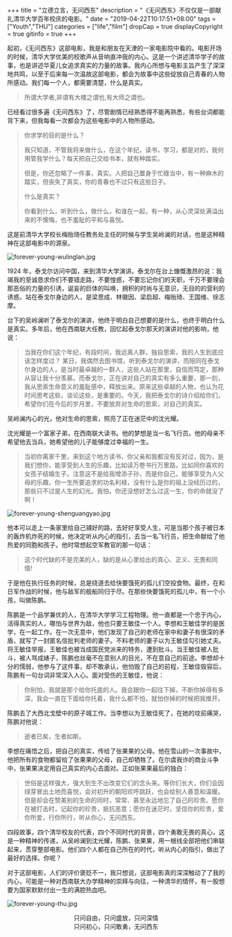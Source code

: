 +++
title = "立德立言，无问西东"
description = "《无问西东》不仅仅是一部献礼清华大学百年校庆的电影。"
date = "2019-04-22T10:17:51+08:00"
tags = ["Youth","THU"]
categories = ["life","film"]
dropCap = true
displayCopyright = true
gitinfo = true
+++

起初，《无问西东》这部电影，我是和朋友在天津的一家电影院中看的。电影开场的时候，清华大学优美的校歌声从音响直冲我的内心。这是一个讲述清华学子的故事，也是讲述华夏儿女追求真实的力量的故事。我内心所想与电影主旨产生了深深地共鸣，以至于后来每一次温故这部电影，都会为故事中这些绽放自己青春的人物所感动。我们每一个人，都需要清楚，什么是真实。

> 所谓大学者,非谓有大楼之谓也,有大师之谓也。

已经看过很多遍《无问西东》了，尽管剧情已经熟悉得不能再熟悉，有些台词都能背下来，但我每看一次都会为这些电影中的人物所感动。

> 你求学的目的是什么？
>
> 我只知道，不管我将来做什么，在这个年纪，读书，学习，都是对的，我何用管我学什么？每天把自己交给书本，就有种踏实。
>
> 但是，你还忽略了一件事，真实。人把自己置身于忙碌当中，有一种麻木的踏实，但丧失了真实，你的青春也不过只有这些日子。
>
> 什么是真实？
>
> 你看到什么，听到什么，做什么，和谁在一起，有一种，从心灵深处满溢出来的不懊悔，也不羞耻的平和与喜悦。

这是前清华大学校长梅贻琦任教务处主任的时候与学生吴岭澜的对话，也是这种精神在这部电影中的源泉。

![forever-young-wulinglan.jpg](/images/forever-young-wulinglan.jpg "吴岭澜")

1924 年，泰戈尔访问中国，来到清华大学演讲。泰戈尔在台上慷慨激昂的说：我竭我的至诚恳求你们不要错走路，不要惶惑，不要忘记你们的天职，千万不要理会那恶俗的力量的引诱，诞妄的巨体的叫唤，拥积的时尚与无意识，无目的的营利的诱惑。站在泰戈尔身边的人，是梁思成、林徽因、梁启超、梅贻琦、王国维、徐志摩。

台下的吴岭澜听了泰戈尔的演讲，他终于明白自己想要的是什么，也终于明白什么是真实。多年后，他在西南联大任教，回忆起泰戈尔那天的演讲对他的影响，他说：

> 当我在你们这个年纪，有段时间，我远离人群，独自思索，我的人生到底应该怎样度过？ 某日，我偶然去图书馆，听到泰戈尔的演讲，而陪同在泰戈尔身边的人，是当时最卓越的一群人，这些人站在那里，自信而笃定，那种从容让我十分羡慕。而泰戈尔，正在讲对自己的真实有多么重要，那一刻，我从思索生命意义的羞耻感中，释放出来。原来这些卓越的人物，也认为花时间思考这些，谈论这些，是重要的。今天，我把泰戈尔的诗介绍给你们，希望你们在今后的岁月里，不要放弃对生命的思索，对自己的真实。

吴岭澜内心的光，他对生命的思索，照亮了正在迷茫中的沈光耀。

沈光耀是一个富家子弟，在西南联大读书。他的梦想是当一名飞行员。他的母亲不希望他去当兵，她希望他的儿子能够度过幸福的一生。

> 当初你离家千里，来到这个地方读书，你父亲和我都没有反对过，因为，是我们想你，能享受到人生的乐趣，比如读万卷书行万里路，比如同你喜欢的女孩子结婚生子。注意这不是给我增添子孙，而是你自己，能够享受为人父母的乐趣，你一生所要追求的功名利禄，没有什么是你的祖上没经历过的，那些只不过是人生的幻光。我怕，你还没想好怎么过这一生，你的命就没了啊！

![forever-young-shenguangyao.jpg](/images/forever-young-shenguangyao.jpg "沈光耀")

他本可以走上一条家里给自己铺好的路，去好好享受人生，可是当那个孩子被日本的轰炸机炸死的时候，他决定听从内心的指引，去当一名飞行员，把生命献给了他热爱的同胞和孩子。他时常想起空军教官的那一句话：

>这个时代缺的不是完美的人，缺的是从心里给出的真心、正义、无畏和同情!

于是他在执行任务的时候，总是绕道去给快要饿死的孤儿们空投食物。最终，在和日军作战的时候，他与敌军的舰船同归于尽。在那些快要饿死的孤儿中，有一个小孩，叫做陈鹏。

陈鹏是一个品学兼优的人，在清华大学学习工程物理。他一直都是一个忠于内心，活得真实的人，哪怕与世界为敌，他也只要王敏佳一个人。李想和王敏佳学的是医学，在一起工作。在一次无意中，他们发现了自己的老师在家中和妻子有很深的矛盾，就写了一封匿名信批判老师的妻子。不料老师的妻子以为王敏佳勾引她丈夫。将王敏佳举报，王敏佳也被当成国民党派来的特务，遭到批斗。当王敏佳被人批斗，被人骂成婊子，陈鹏也丝毫不在意别人的目光，不在意自己的前途。李想却十分的懦弱，他参与了这件事，却不敢承认，他怕毁了自己的前程，王敏佳毁容后，陈鹏有一句台词非常深入人心。面对受伤的王敏佳，他说：

> 你别怕，我就是那个给你托底的人。我会跟你一起往下掉，不断你掉得有多深，我会一直在下面给你托着，我什么都不怕，就怕你掉的时候把我推开。

陈鹏去了大西北戈壁中的原子城工作。当李想以为王敏佳死了，在她的坟前痛哭，陈鹏对他说：

> 逝者已矣，生者如斯。

李想在痛悟之后，把自己的真实，传给了张果果的父母。他在雪山的一次事故中，他把所有的食物都留给了张果果的父母，自己却牺牲了。在尔虞我诈的商业斗争中，张果果决定用自己真实的内心去面对。正如张果果最后的独白：

> 世俗是这样强大，强大到生不出改变它们的念头来。等你们长大，你们会因绿芽冒出土地而喜悦，会对初升的朝阳欢呼跳跃，也会给别人善意和温暖。但是却会在赞美别的生命的同时，常常、甚至永远地忘了自己的珍贵。愿你在被打击时，记起你的珍贵，抵抗恶意；愿你在迷茫时，坚信你的珍贵，爱你所爱，行你所行，听从你心，无问西东。

四段故事，四个清华校友的代表，四个不同时代的背景，四个勇敢无畏的真心，这是一种精神的传递，从吴岭澜到沈光耀，陈鹏、张果果，用一根线全部把他们串联起来，贯穿整部电影。他们四个人都在自己所在的时代，听从内心的指引，做出了最好的选择。你呢？

对于这部电影，人们的评价褒贬不一，我只想说，这部电影真的深深触动了了我的内心，可能是一种对西南联大办学精神的崇拜与向往，一种清华的情怀，有一股想要为国家默默付出一生的满腔热血吧。

![forever-young-thu.jpg](/images/forever-young-thu.jpg "清华大学")

<center>只问自由，只问盛放，只问深情
<center>只问初心，只问敢勇，无问西东